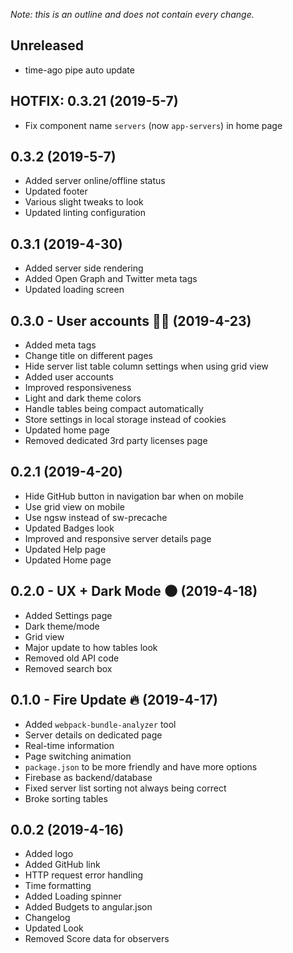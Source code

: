 *Note: this is an outline and does not contain every change.*

## Unreleased

- time-ago pipe auto update

## HOTFIX: 0.3.21 (2019-5-7)

- Fix component name `servers` (now `app-servers`) in home page

## 0.3.2 (2019-5-7)

- Added server online/offline status
- Updated footer
- Various slight tweaks to look
- Updated linting configuration

## 0.3.1 (2019-4-30)

- Added server side rendering
- Added Open Graph and Twitter meta tags
- Updated loading screen

## 0.3.0 - User accounts 👨‍💼 (2019-4-23)

- Added meta tags
- Change title on different pages
- Hide server list table column settings when using grid view
- Added user accounts
- Improved responsiveness
- Light and dark theme colors
- Handle tables being compact automatically
- Store settings in local storage instead of cookies
- Updated home page
- Removed dedicated 3rd party licenses page

## 0.2.1 (2019-4-20)

- Hide GitHub button in navigation bar when on mobile
- Use grid view on mobile
- Use ngsw instead of sw-precache
- Updated Badges look
- Improved and responsive server details page
- Updated Help page
- Updated Home page

## 0.2.0 - UX + Dark Mode 🌑 (2019-4-18)

- Added Settings page
- Dark theme/mode
- Grid view
- Major update to how tables look
- Removed old API code
- Removed search box

## 0.1.0 - Fire Update 🔥 (2019-4-17)

- Added `webpack-bundle-analyzer` tool
- Server details on dedicated page
- Real-time information
- Page switching animation
- `package.json` to be more friendly and have more options
- Firebase as backend/database
- Fixed server list sorting not always being correct
- Broke sorting tables

## 0.0.2 (2019-4-16)

- Added logo
- Added GitHub link
- HTTP request error handling
- Time formatting
- Added Loading spinner
- Added Budgets to angular.json
- Changelog
- Updated Look
- Removed Score data for observers
